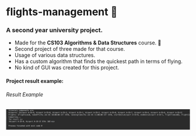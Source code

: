 # flights-management 🚦
<h3>A second year university project.</h3>
<ul>
  <li>Made for the <b>CS103 Algorithms & Data Structures</b> course. 🍏</li>
  <li>Second project of three made for that course.</li>
  <li>Usage of various data structures.</li>
  <li>Has a custom algorithm that finds the quickest path in terms of flying.</li>
  <li>No kind of GUI was created for this project.</li>
</ul>

#### Project result example:
<h6>Result Example</h6>
<img src="screen-shots/example-1.png" alt="Example 1">



